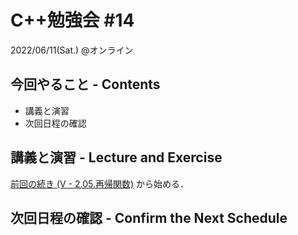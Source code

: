 # C++勉強会 #14

2022/06/11(Sat.) @オンライン

## 今回やること - Contents

- 講義と演習
- 次回日程の確認

## 講義と演習 - Lecture and Exercise

[前回の続き (V - 2.05.再帰関数)](https://atcoder.jp/contests/apg4b/tasks/APG4b_v) から始める．

## 次回日程の確認 - Confirm the Next Schedule
